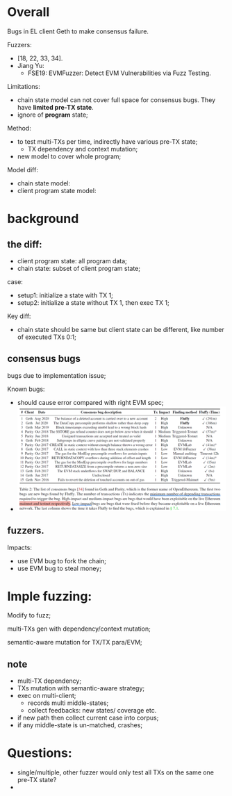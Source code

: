# Overall
Bugs in EL client Geth to make consensus failure.

Fuzzers:
- [18, 22, 33, 34].
- Jiang Yu: 
    - FSE19: EVMFuzzer: Detect EVM Vulnerabilities via Fuzz Testing.

Limitations:
- chain state model can not cover full space for consensus bugs. They have **limited pre-TX state**.
- ignore of **program** state;

Method:
- to test multi-TXs per time, indirectly have various pre-TX state;
    - TX dependency and context mutation;
- new model to cover whole program;

Model diff:
- chain state model:
- client program state model:

# background
## the diff:
- client program state: all program data;
- chain state: subset of client program state;

case:
- setup1: initialize a state with TX 1;
- setup2: initialize a state without TX 1, then exec TX 1;

Key diff:
- chain state should be same but client state can be different, like number of executed TXs 0:1;

## consensus bugs
bugs due to implementation issue;

Known bugs:
- should cause error compared with right EVM spec;
- ![bugs](image.png)

fuzzers.
- 

Impacts:
- use EVM bug to fork the chain;
- use EVM bug to steal money;



# Imple fuzzing:
Modify to fuzz;

multi-TXs gen with dependency/context mutation;

semantic-aware mutation for TX/TX para/EVM;

## note
- multi-TX dependency;
- TXs mutation with semantic-aware strategy;
- exec on multi-client;
    - records multi middle-states;
    - collect feedbacks: new states/ coverage etc.
- if new path then collect current case into corpus;
- if any middle-state is un-matched, crashes;



# Questions:
- single/multiple, other fuzzer would only test all TXs on the same one pre-TX state?
- 